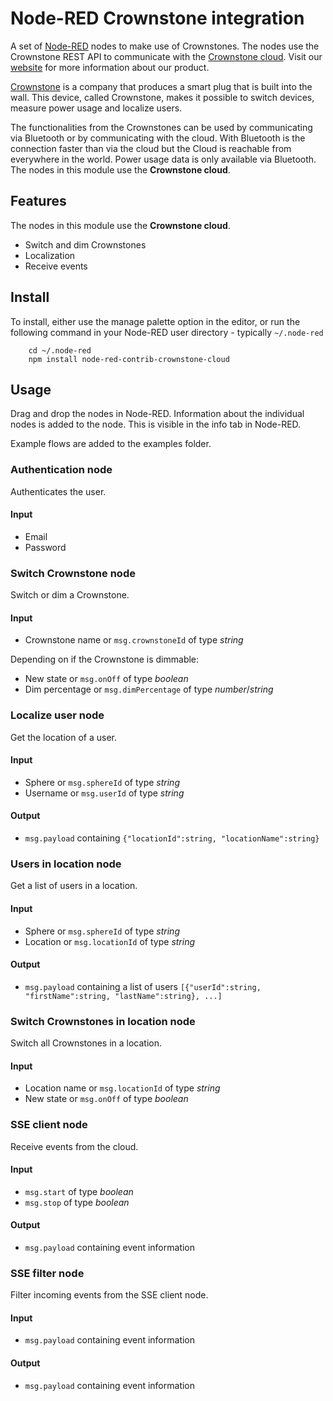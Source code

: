 # Node-RED Crownstone integration

A set of [Node-RED](http://nodered.org) nodes to make use of Crownstones. The nodes use the Crownstone REST API to communicate with the [Crownstone cloud](http://cloud.crownstone.rocks).
Visit our [website](http://crownstone.rocks) for more information about our product.

[Crownstone](http://crownstone.rocks) is a company that produces a smart plug that is built into the wall. This device, called Crownstone, makes it possible to switch devices, measure power usage and localize users.

The functionalities from the Crownstones can be used by communicating via Bluetooth or by communicating with the cloud. With Bluetooth is the connection faster than via the cloud but the Cloud is reachable from everywhere in the world. Power usage data is only available via Bluetooth. The nodes in this module use the **Crownstone cloud**.


## Features
The nodes in this module use the **Crownstone cloud**.

 - Switch and dim Crownstones
 - Localization
 - Receive events


## Install
To install, either use the manage palette option in the editor, or run the following command in your Node-RED user directory - typically `~/.node-red`

        cd ~/.node-red
        npm install node-red-contrib-crownstone-cloud


## Usage
Drag and drop the nodes in Node-RED.
Information about the individual nodes is added to the node. This is visible in the info tab in Node-RED.

Example flows are added to the examples folder.


### Authentication node
Authenticates the user.
#### Input
 - Email
 - Password

### Switch Crownstone node
Switch or dim a Crownstone.
#### Input
 - Crownstone name or `msg.crownstoneId` of type *string*

Depending on if the Crownstone is dimmable:
 - New state or `msg.onOff` of type *boolean*
 - Dim percentage or `msg.dimPercentage` of type *number*/*string*

### Localize user node
Get the location of a user.
#### Input
 - Sphere or `msg.sphereId` of type *string*
 - Username or `msg.userId` of type *string*
#### Output
 - `msg.payload` containing `{"locationId":string, "locationName":string}`

### Users in location node
Get a list of users in a location.
#### Input
 - Sphere or `msg.sphereId` of type *string*
 - Location or `msg.locationId` of type *string*
#### Output
 - `msg.payload` containing a list of users `[{"userId":string, "firstName":string, "lastName":string}, ...]`

### Switch Crownstones in location node
Switch all Crownstones in a location.
#### Input
 - Location name or `msg.locationId` of type *string*
 - New state or `msg.onOff` of type *boolean*


### SSE client node
Receive events from the cloud.
#### Input
 - `msg.start` of type *boolean*
 - `msg.stop` of type *boolean*
#### Output
 - `msg.payload` containing event information

### SSE filter node
Filter incoming events from the SSE client node.
#### Input
 - `msg.payload` containing event information
#### Output
 - `msg.payload` containing event information

